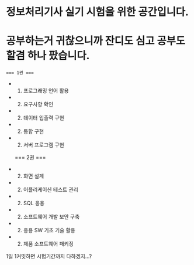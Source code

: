 # 정보처리기사 실기 시험을 위한 공간입니다.
# 공부하는거 귀찮으니까 잔디도 심고 공부도 할겸 하나 팠습니다.

    === 1권 ===
- 1. 프로그래밍 언어 활용
- 2. 요구사항 확인
- 2. 데이터 입출력 구현
- 2. 통합 구현
- 2. 서버 프로그램 구현

    === 2권 ===  
- 2. 화면 설계
- 2. 어플리케이션 테스트 관리
- 2. SQL 응용
- 2. 소프트웨어 개발 보안 구축
- 2. 응용 SW 기초 기술 활용
- 2. 제품 소프트웨어 패키징

1일 1커밋하면 시험기간까지 다하겠지...?

